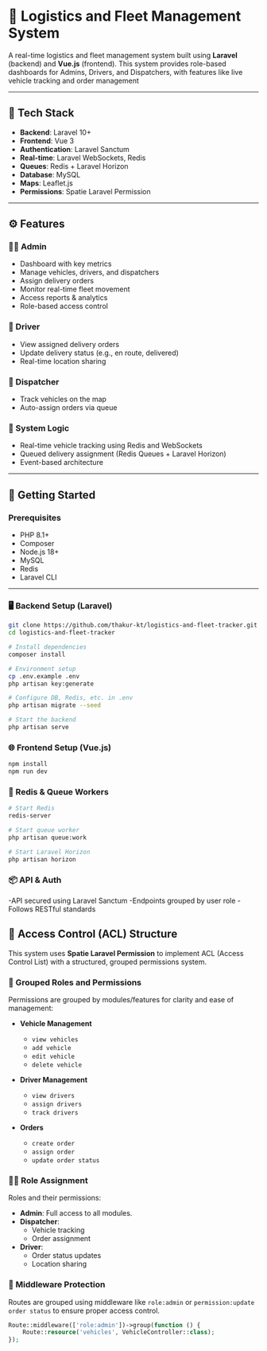 # 🚚 Logistics and Fleet Management System

A real-time logistics and fleet management system built using **Laravel** (backend) and **Vue.js** (frontend). This system provides role-based dashboards for Admins, Drivers, and Dispatchers, with features like live vehicle tracking and order management

---

## 🔧 Tech Stack

- **Backend**: Laravel 10+
- **Frontend**: Vue 3
- **Authentication**: Laravel Sanctum
- **Real-time**: Laravel WebSockets, Redis
- **Queues**: Redis + Laravel Horizon
- **Database**: MySQL
- **Maps**: Leaflet.js 
- **Permissions**: Spatie Laravel Permission

---

## ⚙️ Features

### 🧑‍💼 Admin
- Dashboard with key metrics
- Manage vehicles, drivers, and dispatchers
- Assign delivery orders
- Monitor real-time fleet movement
- Access reports & analytics
- Role-based access control

### 🚐 Driver
- View assigned delivery orders
- Update delivery status (e.g., en route, delivered)
- Real-time location sharing

### 📍 Dispatcher
- Track vehicles on the map
- Auto-assign orders via queue

### 🧠 System Logic
- Real-time vehicle tracking using Redis and WebSockets
- Queued delivery assignment (Redis Queues + Laravel Horizon)
- Event-based architecture

---

## 🚀 Getting Started

### Prerequisites

- PHP 8.1+
- Composer
- Node.js 18+
- MySQL 
- Redis
- Laravel CLI

---

### 🖥️ Backend Setup (Laravel)

```bash
git clone https://github.com/thakur-kt/logistics-and-fleet-tracker.git
cd logistics-and-fleet-tracker

# Install dependencies
composer install

# Environment setup
cp .env.example .env
php artisan key:generate

# Configure DB, Redis, etc. in .env
php artisan migrate --seed

# Start the backend
php artisan serve

```

### 🌐 Frontend Setup (Vue.js)
```bash
npm install
npm run dev

```
### 🔁 Redis & Queue Workers
```bash
# Start Redis
redis-server

# Start queue worker
php artisan queue:work

# Start Laravel Horizon
php artisan horizon

```
### 📦 API & Auth
-API secured using Laravel Sanctum
-Endpoints grouped by user role
-Follows RESTful standards

## 🔐 Access Control (ACL) Structure

This system uses **Spatie Laravel Permission** to implement ACL (Access Control List) with a structured, grouped permissions system.

### 🧱 Grouped Roles and Permissions

Permissions are grouped by modules/features for clarity and ease of management:

- **Vehicle Management**
  - `view vehicles`
  - `add vehicle`
  - `edit vehicle`
  - `delete vehicle`

- **Driver Management**
  - `view drivers`
  - `assign drivers`
  - `track drivers`

- **Orders**
  - `create order`
  - `assign order`
  - `update order status`

### 🧑‍💼 Role Assignment

Roles and their permissions:

- **Admin**: Full access to all modules.
- **Dispatcher**:
  - Vehicle tracking
  - Order assignment
- **Driver**:
  - Order status updates
  - Location sharing

### 🧩 Middleware Protection

Routes are grouped using middleware like `role:admin` or `permission:update order status` to ensure proper access control.

```php
Route::middleware(['role:admin'])->group(function () {
    Route::resource('vehicles', VehicleController::class);
});
